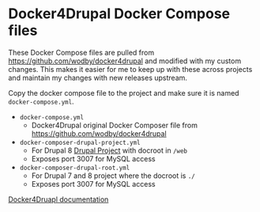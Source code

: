 # Docker4Drupal Docker Compose files

These Docker Compose files are pulled from https://github.com/wodby/docker4drupal and modified with my custom changes. This makes it easier for me to keep up with these across projects and maintain my changes with new releases upstream.

Copy the docker compose file to the project and make sure it is named `docker-compose.yml`.

* `docker-compose.yml`
  * Docker4Drupal original Docker Composer file from https://github.com/wodby/docker4drupal
* `docker-composer-drupal-project.yml`
  * For Drupal 8 [Drupal Project](https://github.com/drupal-composer/drupal-project) with docroot in `/web`
  * Exposes port 3007 for MySQL access
* `docker-composer-drupal-root.yml`
  * For Drupal 7 and 8 project where the docroot is `./`
  * Exposes port 3007 for MySQL access

[Docker4Druapl documentation](https://docker4drupal.readthedocs.io/en/latest/)